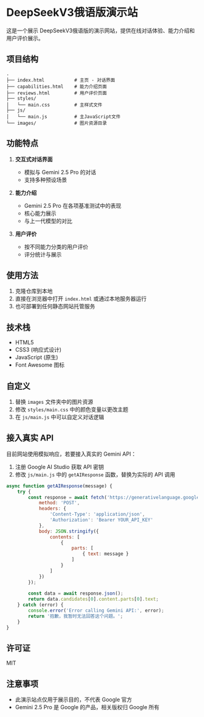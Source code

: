 # DeepSeekV3俄语版演示站

这是一个展示 DeepSeekV3俄语版的演示网站，提供在线对话体验、能力介绍和用户评价展示。

## 项目结构

```
.
├── index.html           # 主页 - 对话界面
├── capabilities.html    # 能力介绍页面
├── reviews.html         # 用户评价页面
├── styles/
│   └── main.css         # 主样式文件
├── js/
│   └── main.js          # 主JavaScript文件
└── images/              # 图片资源目录
```

## 功能特点

1. **交互式对话界面**
   - 模拟与 Gemini 2.5 Pro 的对话
   - 支持多种预设场景

2. **能力介绍**
   - Gemini 2.5 Pro 在各项基准测试中的表现
   - 核心能力展示
   - 与上一代模型的对比

3. **用户评价**
   - 按不同能力分类的用户评价
   - 评分统计与展示

## 使用方法

1. 克隆仓库到本地
2. 直接在浏览器中打开 `index.html` 或通过本地服务器运行
3. 也可部署到任何静态网站托管服务

## 技术栈

- HTML5
- CSS3 (响应式设计)
- JavaScript (原生)
- Font Awesome 图标

## 自定义

1. 替换 `images` 文件夹中的图片资源
2. 修改 `styles/main.css` 中的颜色变量以更改主题
3. 在 `js/main.js` 中可以自定义对话逻辑

## 接入真实 API

目前网站使用模拟响应，若要接入真实的 Gemini API：

1. 注册 Google AI Studio 获取 API 密钥
2. 修改 `js/main.js` 中的 `getAIResponse` 函数，替换为实际的 API 调用

```javascript
async function getAIResponse(message) {
    try {
        const response = await fetch('https://generativelanguage.googleapis.com/v1beta/models/gemini-pro:generateContent', {
            method: 'POST',
            headers: {
                'Content-Type': 'application/json',
                'Authorization': 'Bearer YOUR_API_KEY'
            },
            body: JSON.stringify({
                contents: [
                    {
                        parts: [
                            { text: message }
                        ]
                    }
                ]
            })
        });
        
        const data = await response.json();
        return data.candidates[0].content.parts[0].text;
    } catch (error) {
        console.error('Error calling Gemini API:', error);
        return '抱歉，我暂时无法回答这个问题。';
    }
}
```

## 许可证

MIT

## 注意事项

- 此演示站点仅用于展示目的，不代表 Google 官方
- Gemini 2.5 Pro 是 Google 的产品，相关版权归 Google 所有 
